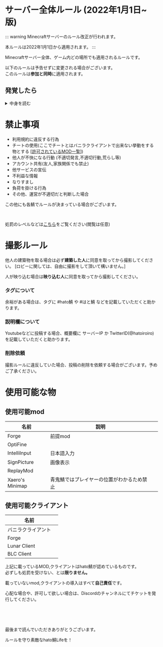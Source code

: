 # サーバー全体ルール (2022年1月1日~ 版)

::: warning
Minecraftサーバーのルール改正が行われます。

本ルールは2022年1月1日から適用されます。
:::

Minecraftサーバー全体、ゲーム内どの場所でも適用されるルールです。

以下のルールは予告せずに変更される場合がございます。<br>
このルールは**参加と同時**に適用されます。<br>

## 発覚したら
<details><summary>中身を読む</summary><div>

hato鯖では判断の時間取るため、**level 2**(3日BAN) 以上の違反場合は**2週間BAN**をします。

その後判断により短くなる場合も長くなる場合もあります。

* 判断が間違っている

または

* 間違って処罰されている

と思う場合は異議申し立てを行うことで、短くなる可能性があります。

※異議申し立てには**個人**のTwitterアカウントか、Discordアカウントのどちらかを所有している必要があります。

| 種類 | 対応 |
| ---- | ---- |
| [Discord専用チャンネル](https://discord.gg/zf9G4UY) | 早い |
| [Google foams](https://forms.gle/F5bz7KopGkPSQRfy9) | 遅い |
| その他 | 対応不可 |

</div></details>


# 禁止事項

* 利用規約に違反する行為
* チートの使用(ここでチートとはバニラクライアントで出来ない挙動をする物とする [[許可されているMOD一覧](#使用可能な物)])
* 他人が不快になる行動 (不適切発言,不適切行動,荒らし等)
* アカウント共有(友人,家族関係でも禁止)
* 他サービスの宣伝
* 不利益な情報
* なりすまし
* 負荷を掛ける行為
* その他、運営が不適切だと判断した場合

この他にも各鯖でルールが決まっている場合がございます。

</br>

処罰のレベルなどは[こちら](/rule/level.html)をご覧ください(閲覧は任意)

# 撮影ルール
他人の建築物を取る場合は必ず**建築した人**に同意を取ってから撮影してください。
[ロビーに関しては、自由に撮影をして頂いて構いません。]

人が映り込む場合は**映り込む人**に同意を取ってから撮影してください。

### タグについて
余裕がある場合は、タグに #hato鯖 や #はと鯖 などを記載していただくと助かります。

### 説明欄について
Youtubeなどに投稿する場合、概要欄に サーバーIP か TwitterID(@hatoiroiro) を記載していただくと助かります。

### 削除依頼
撮影ルールに違反していた場合、投稿の削除を依頼する場合がございます。予めご了承ください。


# 使用可能な物
## 使用可能mod
| 名前 | 説明 |  |
| ---- | ---- | ---- |
| Forge | 前提mod | |
| OptiFine | | |
| IntelliInput | 日本語入力 | |
| SignPicture | 画像表示 | |
| ReplayMod | | |
| Xaero's Minimap | 青鬼鯖ではプレイヤーの位置がわかるため禁止 | |

## 使用可能クライアント
| 名前 |  |
| ---- | ---- |
| バニラクライアント | |
| Forge | |
| Lunar Client | |
| BLC Client | |

上記に載っているMOD,クライアントはhato鯖が認めているものです。
</br>必ずしも処罰を受けない、とは**限りません。**

載っていないmod,クライアントの導入はすべて**自己責任**です。

心配な場合や、許可して欲しい場合は、Discordのチャンネルにてチケットを発行してください。

</br></br></br>

最後まで読んでいただきありがとうございます。

ルールを守り素敵なhato鯖Lifeを！